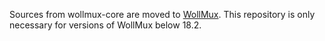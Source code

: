 Sources from wollmux-core are moved to [WollMux](https://github.com/WollMux/WollMux). This repository is only necessary for versions of WollMux below 18.2.
